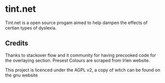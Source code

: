 # tint.net

Tint.net is a open source progam aimed to help dampen the effects of certian types of dyslexia.


Credits
-------
Thanks to stackover flow and it community for having precooked code for the overlaying section. Presest Colours are scraped from Irlen website.

This project is licenced under the AGPL v2, a copy of witch can be found on the gnu website
